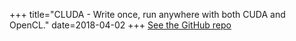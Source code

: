 +++
title="CLUDA - Write once, run anywhere with both CUDA and OpenCL."
date=2018-04-02
+++
<a href="https://github.com/tbenthompson/cluda">See the GitHub repo</a>
